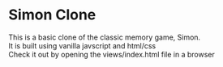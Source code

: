 Simon Clone
===
This is a basic clone of the classic memory game, Simon.  
It is built using vanilla javscript and html/css  
Check it out by opening the views/index.html file in a browser